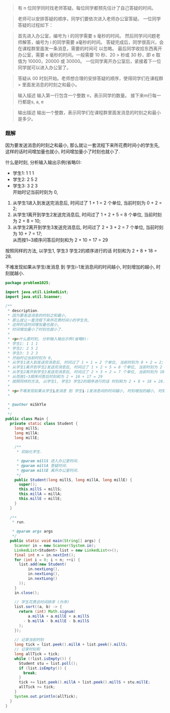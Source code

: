 > 有 n 位同学同时找老师答疑。每位同学都预先估计了自己答疑的时间。

> 老师可以安排答疑的顺序，同学们要依次进入老师办公室答疑。 一位同学答疑的过程如下：

> 首先进入办公室，编号为 i 的同学需要 s 毫秒的时间。
> 然后同学问问题老师解答，编号为 i 的同学需要 a毫秒的时间。
> 答疑完成后，同学很高兴，会在课程群里面发一条消息，需要的时间可 以忽略。
> 最后同学收拾东西离开办公室，需要 e 毫秒的时间。一般需要 10 秒、20 > 秒或 30 秒，即 e 取值为 10000，20000 或 30000。
> 一位同学离开办公室后，紧接着下一位同学就可以进入办公室了。

> 答疑从 00 时刻开始。老师想合理的安排答疑的顺序，使得同学们在课程群 > 里面发消息的时刻之和最小。

> 输入描述
> 输入第一行包含一个整数 n，表示同学的数量。
> 接下来m行每一行都是s, a, e


> 输出描述
> 输出一个整数，表示同学们在课程群里面发消息的时刻之和最小是多少。

### 题解

因为要发送消息的时刻之和最小, 那么就让一套流程下来所花费时间小的学生先, 这样的话时间增加量也就小, 时间增加量小了时刻也就小了. 

什么是时刻, 分析输入输出示例(省略0):  
* 学生1: 1 1 1
* 学生2: 2 5 2
* 学生3: 3 2 3  
开始时记当前时刻为 0,
1. 从学生1进入到发送完消息后, 时间过了 1 + 1 = 2 个单位, 当前时刻为 0 + 2 = 2;
2. 从学生1离开到学生2发送完消息后, 时间过了 1 + 2 + 5 = 8 个单位, 当前时刻为 2 + 8 = 10;
3. 从学生2离开到学生3发送完消息后, 时间过了 2 + 3 + 2 = 7 个单位, 当前时刻为 10 + 7 = 17;  
从而按1~3顺序问答后时刻和为 2 + 10 + 17 = 29

按照同样的方法, 以学生1, 学生3 学生2的顺序进行的话 时刻和为 2 + 8 + 18 = 28.

不难发现如果从学生i发消息 到 学生i-1发消息间的时间越小, 时刻增加的越小, 时刻就越小.

```java
package problem1025;

import java.util.LinkedList;
import java.util.Scanner;

/**
 * description.
 * 因为要发送消息的时刻之和最小, 
 * 那么就让一套流程下来所花费时间小的学生先,
 * 这样的话时间增加量也就小,
 * 时间增加量小了时刻也就小了. 
 * 
 * <p>什么是时刻, 分析输入输出示例(省略0):
 * 学生1: 1 1 1
 * 学生2: 2 5 2
 * 学生3: 3 2 3
 * 开始时记当前时刻为 0,
 * 从学生1进入到发送完消息后, 时间过了 1 + 1 = 2 个单位, 当前时刻为 0 + 2 = 2;
 * 从学生1离开到学生2发送完消息后, 时间过了 1 + 2 + 5 = 8 个单位, 当前时刻为 2 + 8 = 10;
 * 从学生2离开到学生3发送完消息后, 时间过了 2 + 3 + 2 = 7 个单位, 当前时刻为 10 + 7 = 17;
 * 从而按1~3顺序问答后时刻和为 2 + 10 + 17 = 29
 * 按照同样的方法, 以学生1, 学生3 学生2的顺序进行的话 时刻和为 2 + 8 + 18 = 28.
 * 
 * <p>不难发现如果从学生i发消息 到 学生i-1发消息间的时间越小, 时刻增加的越小, 时刻就越小.
 *  

 * @author miSkYle
 *
 */
public class Main {
  private static class Student {
    long millS;
    long millA;
    long millE;
    
    /**
     * 初始化学生.

     * @param millS 进入办公室时间.
     * @param millA 答疑时间.
     * @param millE 离开办公室时间.
     */
    public Student(long millS, long millA, long millE) {
      super();
      this.millS = millS;
      this.millA = millA;
      this.millE = millE;
    }
  }
  
  /**
   * run.

   * @param args args
   */
  public static void main(String[] args) {
    Scanner in = new Scanner(System.in);
    LinkedList<Student> list = new LinkedList<>();
    final int n = in.nextInt();
    for (int i = 0; i < n; ++i) {
      list.add(new Student(
          in.nextLong(), 
          in.nextLong(), 
          in.nextLong()
      ));
    }
    in.close();
    
    // 学生花费总时间排序 (升序)
    list.sort((a, b) -> {
      return (int) Math.signum(
          a.millA + a.millE + a.millS 
        - b.millA - b.millE - b.millS
      );
    });
    
    // 记录当前时刻
    long tick = list.peek().millA + list.peek().millS;
    // 记录时刻和
    long allTick = tick;
    while (!list.isEmpty()) {
      Student stu = list.poll();
      if (list.isEmpty()) {
        break;
      }
      tick += list.peek().millA + list.peek().millS + stu.millE;
      allTick += tick;
    }
    System.out.println(allTick);
  }
}
```
